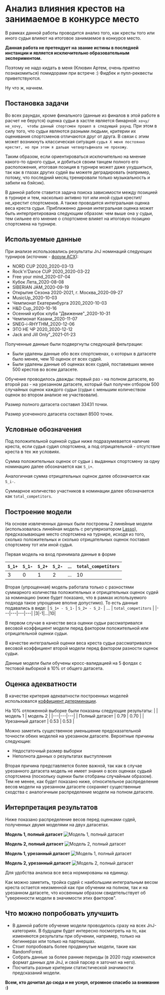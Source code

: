 # Анализ влияния крестов на занимаемое в конкурсе место

В рамках данной работы проводится анализ того, как кресты того или иного судьи влияют на итоговое занимаемое в конкурсе место.

**Данная работа не претендует на звание истины в последней инстанции и является исключительно образовательным экспериментом.**

Поэтому не надо кидать в меня (Клювин Артем, очень приятно познакомиться) помидорами при встрече :) Фидбек и пулл-реквесты приветствуются.

Ну что ж, начнем.

## Постановка задачи

Во всех раундах, кроме финального (данные из финалов в этой работе в расчет не берутся) оценка судьи в хастле является бинарной: `хочу/не_хочу, 
чтобы данный спортсмен прошел в следующий раунд`. При этом в силу того, что судьи являются разными людьми, критерии их оценивания спортсменов отличаются друг от друга.
В связи с этим может возникнуть классическая ситуация `судья Х меня постоянно крестит, но при этом я дальше четвертьфинала не прохожу`. 

Таким образом, если ориентироваться исключительно на мнение какого-то одного судьи, и добиться своим танцем полного его расположения, итоговая позиция в турнире
может даже ухудшиться, так как в глазах других судей вы можете деградировать (например, потому, что последний месяц тренировали только музыкальность и забили на бэйсик).

В данной работе ставится задача поиска зависимости между позицией в турнире и тем, насколько активно тот или иной судья крестит/не_крестит спортсменов. 
А также проводится интегральная оценка веса креста судьи. Приближенно данная интегральная оценка может быть интерпретирована следующим образом: 
чем выше она у судьи, тем сильнее его мнение о спортсмене влияет на итоговую позицию спортсмена на турнире.

## Используемые данные

При анализе использовались результаты JnJ номинаций следующих турниров (источник - [форум АСХ](http://hustle-sa.ru/forum/index.php)): 
- NORD CUP 2020_2020-03-13
- Rock'n'Dance CUP 2020_2020-03-22
- Free your mind_2020-07-04
- Кубок Лета_2020-08-08
- SIBERIAN JAM_2020-09-19
- Открытие Сезона 2020-2021, г. Москва_2020-09-27
- MusicUp_2020-10-03
- Чемпионат Екатеринбурга 2020_2020-10-03
- H&D Cup_2020-10-16
- Осенний кубок клуба "Движение"_2020-10-31
- Чемпионат Казани_2020-11-07
- SNEG-i-RHYTHM_2020-12-06
- ЭТО НЕ ЧР 2020_2020-12-12
- Jack and Jill Оnly"_2021-01-23

Полученные данные были подвергнуты следующей фильтрации:
- Были удалены данные обо всех спортсменах, о которых в датасете было менее, чем 10 оценок от всех судей.
- Были удалены данные об оценках всех судей, поставивших менее 500 крестов во всем датасете.

Обучение проводилось дважды: первый раз - на полном датасете, во второй раз - на урезанном датасете, который был получен отбором 500 случайных оценок
каждого судьи (судьи с меньшим количеством оценок во втором анализе не участвовали).

Размер полного датасета составил 33431 точки.

Размер усеченного датасета составил 8500 точек.

## Условные обозначения

Под положительной оценкой судьи ниже подразумевается наличие креста, если судья судил спортсмена, а под отрицательной - отсутствие креста в тех же условиях.

Сумма положительных оценок от судьи `i` выданных спортсмену за одну номинацию далее обозначается как `S_i+`. 

Аналогичная сумма отрицательных оценок далее обозначается как `S_i-`.

Суммарное количество участников в номинации далее обозначается как `total_competitors`.

## Построение модели

На основе извлеченных данных были построены 2 линейные модели (использовалась линейная модель с регуляризатором [Lasso](https://scikit-learn.org/stable/modules/linear_model.html#lasso)), 
предсказывающие место спортсмена на турнире, исходя из того, сколько положительных и сколько отрицательных оценок поставил спортсмену тот или иной судья. 

Первая модель на вход принимала данные в форме

| `S_1+` | `S_1-` | `S_2+` | `S_2-` | ... | `total_competitors` |
|---|---|---|---|---|---|
|3|0|1|2|...|10|

Вторая (упрощенная) модель работала только с разностями суммарного количества положительных и отрицательных оценок судей за номинацию
(ниже будет показано, что в рамках используемого подхода такое упрощение вполне допустимо). То есть данные подавались в виде:
| `S_1+ - S_1-` | `S_2+ - S_2-` | ... | `total_competitors` |
|---|---|---|---|
|3|-1|...|10|

В первом случае в качестве веса оценки судьи рассматривался весовой коэффициент модели перед фактором положительной или отрицательной оценки судьи.

В качестве интегральной оценки веса креста судьи рассматривался весовой коэффициент второй модели перед фактором разности оценок судьи.

Данные модели были обучены кросс-валидацией на 5 фолдах с тестовой выборкой в 10% от общего датасета. 

## Оценка адекватности

В качестве критерия адекватности построенных моделей использовался [коффициент детерминации](https://scikit-learn.org/stable/modules/generated/sklearn.metrics.r2_score.html).

На 10% отложенной выборке были показаны следующие результаты:
| | модель 1 | модель 2 |
|---|---|---|
| Полный датасет | 0.79 | 0.70 |
| Урезанный датасет | 0.53 | 0.53 |

Можно заметить существенное уменьшение предсказательной точности обеих моделей на урезанном датасете. Вероятные причины следующие:
- Недостаточный размер выборки
- Неполнота данных о результатах выступления

Вторая причина представляется более важной, так как в случае урезанного датасета модель не имеет знания о всех оценках судьей спортсмена 
(поскольку оценки были отобраны случайным образом). Тем не менее, как будет показано ниже, относительное распределение весов модели на урезанном датасете сохраняет 
существенные сходства с аналогичным распределение модели на полном датасете.

## Интерпретация результатов

Ниже показано распределение весов перед оценками судей, полученных двумя моделями на двух датасетах.

**Модель 1, полный датасет**
![Модель 1, полный датасет](dist/images/model_1_full.png)

**Модель 2, полный датасет**
![Модель 2, полный датасет](dist/images/model_2_full.png)

**Модель 1, урезанный датасет**
![Модель 1, полный датасет](dist/images/model_1_undersampling.png)

**Модель 2, урезанный датасет**
![Модель 2, полный датасет](dist/images/model_2_undersampling.png)

Для удобства анализа все веса нормированы на единицу.

Как можно заметить, тройка судей с наибольшим интегральным весом креста остается неизменной как при обучении на полном, так и на урезанном датасете,
что косвенным образом свидетельствует об "уверенности модели в значимости этих факторов".

## Что можно попробовать улучшить

- В данной работе обучение модели проводилось сразу на всех JnJ-категориях. В будущем будет интересно посмотреть на то, как изменяются результаты
при обучении, например, только на бегиннерах или только на партнершах.
- Стоит попробовать более продвинутые модели, такие как RandomForest.
- Собрать данные за более ранние периоды (в 2020 году изменился формат данных для JnJ, и свой парсер я заточил на него).
- Посчитать разные критерии статистической значимости предсказаний модели.

**Всем, кто дочитал до сюда и не уснул, огромное спасибо за внимание :)**

